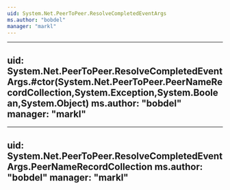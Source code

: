 ```yaml
---
uid: System.Net.PeerToPeer.ResolveCompletedEventArgs
ms.author: "bobdel"
manager: "markl"
---
```


---
uid: System.Net.PeerToPeer.ResolveCompletedEventArgs.#ctor(System.Net.PeerToPeer.PeerNameRecordCollection,System.Exception,System.Boolean,System.Object)
ms.author: "bobdel"
manager: "markl"
---

---
uid: System.Net.PeerToPeer.ResolveCompletedEventArgs.PeerNameRecordCollection
ms.author: "bobdel"
manager: "markl"
---
